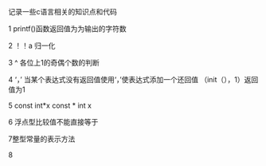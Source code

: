 记录一些c语言相关的知识点和代码

1 printf()函数返回值为为输出的字符数

2 ！！a 归一化

3 ^ 各位上1的奇偶个数的判断

4 ‘，’ 当某个表达式没有返回值使用‘，’使表达式添加一个还回值           （init（），1）返回值为1

5 const int*x   const * int x 

6 浮点型比较值不能直接等于 

7整型常量的表示方法

8
